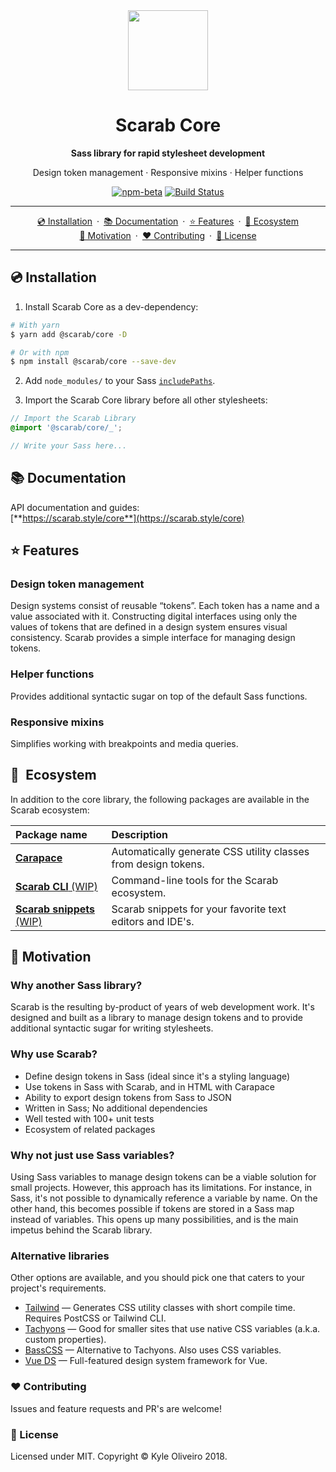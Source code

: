 <div align="center" style="text-align:center;">
<img src="https://raw.githubusercontent.com/kyleoliveiro/scarab-core/master/scarab-logo.svg?sanitize=true" width="128">
<h1>Scarab Core</h1>
<strong>Sass library for rapid stylesheet development</strong>

Design token management · Responsive mixins · Helper functions

[![npm-beta](https://img.shields.io/npm/v/@scarab/core.svg)](https://www.npmjs.com/package/@scarab/core)
[![Build Status](https://travis-ci.org/kyleoliveiro/scarab-core.svg)](https://travis-ci.org/kyleoliveiro/scarab-core) 

---

[💿 Installation](#installation)&ensp;·&ensp;[📚 Documentation](#documentation)&ensp;·&ensp;[⭐️ Features](#features)&ensp;·&ensp;[🍃 Ecosystem](#ecosystem)
<br>
[🎉 Motivation](#motivation)&ensp;·&ensp;[❤️ Contributing](#contributing)&ensp;·&ensp;[📃️ License](#license)
</div>

---

## 💿 Installation
1. Install Scarab Core as a dev-dependency:

```bash
# With yarn
$ yarn add @scarab/core -D

# Or with npm
$ npm install @scarab/core --save-dev
```

2. Add `node_modules/` to your Sass [`includePaths`](https://github.com/sass/node-sass#includepaths).

3. Import the Scarab Core library before all other stylesheets:

```scss
// Import the Scarab Library
@import '@scarab/core/_';

// Write your Sass here...
```


## 📚 Documentation
API documentation and guides:<br>
[**https://scarab.style/core**](https://scarab.style/core)

## ⭐️ Features

### Design token management

Design systems consist of reusable “tokens”. Each token has a name and a value associated with it. Constructing digital interfaces using only the values of tokens that are defined in a design system ensures visual consistency. Scarab provides a simple interface for managing design tokens.

### Helper functions
Provides additional syntactic sugar on top of the default Sass functions.


### Responsive mixins
Simplifies working with breakpoints and media queries.

## 🍃 Ecosystem

In addition to the core library, the following packages are available in the Scarab ecosystem:

| Package name | Description |
| :-- | :-- |
| [**Carapace**](https://github.com/kyleoliveiro/scarab-carapace.git) | Automatically generate CSS utility classes from design tokens. |
| [**Scarab CLI** (WIP)](https://github.com/kyleoliveiro/scarab-cli.git) | Command-line tools for the Scarab ecosystem. |
| [**Scarab snippets** (WIP)](https://github.com/kyleoliveiro/scarab-snippets.git) | Scarab snippets for your favorite text editors and IDE's. |

## 🎉 Motivation

### Why another Sass library?
Scarab is the resulting by-product of years of web development work. It's designed and built as a library to manage design tokens and to provide additional syntactic sugar for writing stylesheets.

### Why use Scarab?

- Define design tokens in Sass (ideal since it's a styling language)
- Use tokens in Sass with Scarab, and in HTML with Carapace
- Ability to export design tokens from Sass to JSON
- Written in Sass; No additional dependencies
- Well tested with 100+ unit tests
- Ecosystem of related packages

### Why not just use Sass variables?
Using Sass variables to manage design tokens can be a viable solution for small projects. However, this approach has its limitations. For instance, in Sass, it's not possible to dynamically reference a variable by name. On the other hand, this becomes possible if tokens are stored in a Sass map instead of variables. This opens up many possibilities, and is the main impetus behind the Scarab library.

### Alternative libraries
Other options are available, and you should pick one that caters to your project's requirements.

- [Tailwind](https://tailwindcss.com/) — Generates CSS utility classes with short compile time. Requires PostCSS or Tailwind CLI.
- [Tachyons](https://tachyons.io/) — Good for smaller sites that use native CSS variables (a.k.a. custom properties).
- [BassCSS](http://basscss.com/) — Alternative to Tachyons. Also uses CSS variables.
- [Vue DS](https://vueds.com) — Full-featured design system framework for Vue.

### ❤️ Contributing
Issues and feature requests and PR's are welcome!

### 📃️ License
Licensed under MIT. Copyright &copy; Kyle Oliveiro 2018.
